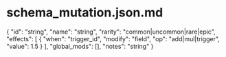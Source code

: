 # schema_mutation.json.md
{
  "id": "string",
  "name": "string",
  "rarity": "common|uncommon|rare|epic",
  "effects": [
    { "when": "trigger_id", "modify": "field", "op": "add|mul|trigger", "value": 1.5 }
  ],
  "global_mods": [],
  "notes": "string"
}
